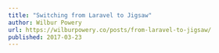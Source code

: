 ```yaml
---
title: "Switching from Laravel to Jigsaw"
author: Wilbur Powery
url: https://wilburpowery.co/posts/from-laravel-to-jigsaw/
published: 2017-03-23
---
```

